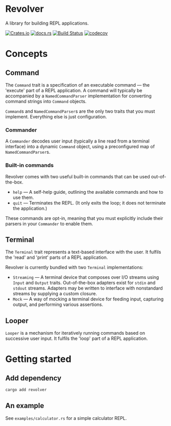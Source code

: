 Revolver
===
A library for building REPL applications.

[![Crates.io](https://img.shields.io/crates/v/revolver?style=flat-square&logo=rust)](https://crates.io/crates/revolver)
[![docs.rs](https://img.shields.io/badge/docs.rs-revolver-blue?style=flat-square&logo=docs.rs)](https://docs.rs/revolver)
[![Build Status](https://img.shields.io/github/workflow/status/kindredgroup/revolver/Cargo%20build?style=flat-square&logo=github)](https://github.com/kindredgroup/revolver/actions/workflows/master.yml)
[![codecov](https://img.shields.io/codecov/c/github/kindredgroup/revolver/master?style=flat-square&logo=codecov)](https://codecov.io/gh/kindredgroup/revolver)

# Concepts
## Command
The `Command` trait is a specification of an executable command — the 'execute' part of a REPL application. A command will typically be accompanied by a `NamedCommandParser` implementation for converting command strings into `Command` objects.

`Command`s and `NamedCommandParser`s are the only two traits that you must implement. Everything else is just configuration.

### Commander
A `Commander` decodes user input (typically a line read from a terminal interface) into a dynamic `Command` object, using a preconfigured map of `NamedCommandParser`s.

### Built-in commands
Revolver comes with two useful built-in commands that can be used out-of-the-box.

* `help` — A self-help guide, outlining the available commands and how to use them.
* `quit` — Terminates the REPL. (It only exits the loop; it does not terminate the application.)

These commands are opt-in, meaning that you must explicitly include their parsers in your `Commander` to enable them.

## Terminal
The `Terminal` trait represents a text-based interface with the user. It fulfils the 'read' and 'print' parts of a REPL application.

Revolver is currently bundled with two `Terminal` implementations:

* `Streaming` — A terminal device that composes over I/O streams using `Input` and `Output` traits. Out-of-the-box adapters exist for `stdin` and `stdout` streams. Adapters may be written to interface with nonstandard streams by supplying a custom closure.
* `Mock` — A way of mocking a terminal device for feeding input, capturing output, and performing various assertions.

## Looper
`Looper` is a mechanism for iteratively running commands based on successive user input. It fulfils the 'loop' part of a REPL application.

# Getting started
## Add dependency
```sh
cargo add revolver
```

## An example
See `examples/calculator.rs` for a simple calculator REPL.
